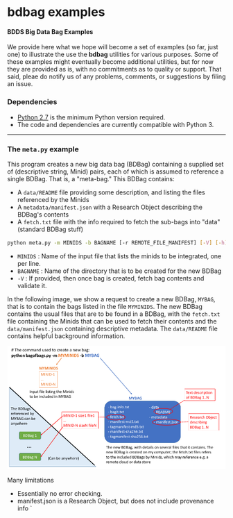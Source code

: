 # bdbag examples

#### BDDS Big Data Bag Examples

We provide here what we hope will become a set of examples 
(so far, just one) to illustrate the use the **bdbag** utilities for various purposes.
Some of these examples might eventually become additional utilities, but for now 
they are provided as is, with no commitments as to quality or support. That said,
pleae do notify us of any problems, comments, or suggestions by filing an issue.

### Dependencies

* [Python 2.7](https://www.python.org/downloads/release/python-2711/) is the minimum Python version required.
* The code and dependencies are currently compatible with Python 3.

---

### The `meta.py` example

This program creates a new big data bag (BDBag) containing a supplied set of (descriptive string, Minid) pairs,
each of which is assumed to reference a single BDBag.  That is, a "meta-bag." This BDBag contains:
* A `data/README` file providing some description, and listing the files referenced by the Minids
* A `metadata/manifest.json` with a Research Object describing the BDBag's contents
* A `fetch.txt` file with the info required to fetch the sub-bags into "data" (standard BDBag stuff)

```sh
python meta.py -m MINIDS -b BAGNAME [-r REMOTE_FILE_MANIFEST] [-V] [-h] [-q] [-d]
```
* `MINIDS` : Name of the input file that lists the minids to be integrated, one per line.
* `BAGNAME` : Name of the directory that is to be created for the new BDBag
* `-V` : If provided, then once bag is created, fetch bag contents and validate it.

In the following image, we show a request to create a new BDBag, `MYBAG`, that is to contain
the bags listed in the file `MYMINIDS`. The new BDBag contains the usual files that are to be
found in a BDBag, with the `fetch.txt` file containing the Minids that can be used to fetch
their contents and the `data/manifest.json` containing descriptive metadata. The `data/README` file
contains helpful background information.

![Image of the whole thing](images/MetaBags.png)

Many limitations
* Essentially no error checking.
* manifest.json is a Research Object, but does not include provenance info
`
